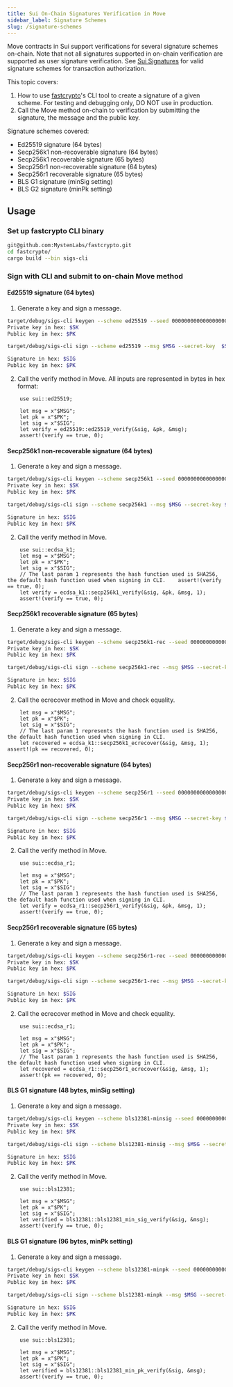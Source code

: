 ```yaml
---
title: Sui On-Chain Signatures Verification in Move
sidebar_label: Signature Schemes
slug: /signature-schemes
---
```


Move contracts in Sui support verifications for several signature schemes on-chain. Note that not all signatures supported in on-chain verification are supported as user signature verification. See [Sui Signatures](./signatures.md#user-signature) for valid signature schemes for transaction authorization.

This topic covers:

1.  How to use [fastcrypto](https://github.com/MystenLabs/fastcrypto)'s CLI tool to create a signature of a given scheme. For testing and debugging only, DO NOT use in production.
1.  Call the Move method on-chain to verification by submitting the signature, the message and the public key.

Signature schemes covered:

- Ed25519 signature (64 bytes)
- Secp256k1 non-recoverable signature (64 bytes)
- Secp256k1 recoverable signature (65 bytes)
- Secp256r1 non-recoverable signature (64 bytes)
- Secp256r1 recoverable signature (65 bytes)
- BLS G1 signature (minSig setting)
- BLS G2 signature (minPk setting)

## Usage

### Set up fastcrypto CLI binary

```bash
git@github.com:MystenLabs/fastcrypto.git
cd fastcrypto/
cargo build --bin sigs-cli
```

### Sign with CLI and submit to on-chain Move method

#### Ed25519 signature (64 bytes)

1. Generate a key and sign a message.

```bash
target/debug/sigs-cli keygen --scheme ed25519 --seed 0000000000000000000000000000000000000000000000000000000000000000
Private key in hex: $SK
Public key in hex: $PK

target/debug/sigs-cli sign --scheme ed25519 --msg $MSG --secret-key  $SK

Signature in hex: $SIG
Public key in hex: $PK
```

2. Call the verify method in Move. All inputs are represented in bytes in hex format:

```move
    use sui::ed25519;

    let msg = x"$MSG";
    let pk = x"$PK";
    let sig = x"$SIG";
    let verify = ed25519::ed25519_verify(&sig, &pk, &msg);
    assert!(verify == true, 0);
```

#### Secp256k1 non-recoverable signature (64 bytes)

1. Generate a key and sign a message.

```bash
target/debug/sigs-cli keygen --scheme secp256k1 --seed 0000000000000000000000000000000000000000000000000000000000000000
Private key in hex: $SK
Public key in hex: $PK

target/debug/sigs-cli sign --scheme secp256k1 --msg $MSG --secret-key $SK

Signature in hex: $SIG
Public key in hex: $PK
```

2. Call the verify method in Move.

```move
    use sui::ecdsa_k1;
    let msg = x"$MSG";
    let pk = x"$PK";
    let sig = x"$SIG";
    // The last param 1 represents the hash function used is SHA256, the default hash function used when signing in CLI.    assert!(verify == true, 0);
    let verify = ecdsa_k1::secp256k1_verify(&sig, &pk, &msg, 1);
    assert!(verify == true, 0);
```

#### Secp256k1 recoverable signature (65 bytes)

1. Generate a key and sign a message.

```bash
target/debug/sigs-cli keygen --scheme secp256k1-rec --seed 0000000000000000000000000000000000000000000000000000000000000000
Private key in hex: $SK
Public key in hex: $PK

target/debug/sigs-cli sign --scheme secp256k1-rec --msg $MSG --secret-key $SK

Signature in hex: $SIG
Public key in hex: $PK
```

2. Call the ecrecover method in Move and check equality.

```move
    let msg = x"$MSG";
    let pk = x"$PK";
    let sig = x"$SIG";
    // The last param 1 represents the hash function used is SHA256, the default hash function used when signing in CLI.
    let recovered = ecdsa_k1::secp256k1_ecrecover(&sig, &msg, 1);    assert!(pk == recovered, 0);
```

#### Secp256r1 non-recoverable signature (64 bytes)

1. Generate a key and sign a message.

```bash
target/debug/sigs-cli keygen --scheme secp256r1 --seed 0000000000000000000000000000000000000000000000000000000000000000
Private key in hex: $SK
Public key in hex: $PK

target/debug/sigs-cli sign --scheme secp256r1 --msg $MSG --secret-key $SK

Signature in hex: $SIG
Public key in hex: $PK
```

2. Call the verify method in Move.

```move
    use sui::ecdsa_r1;

    let msg = x"$MSG";
    let pk = x"$PK";
    let sig = x"$SIG";
    // The last param 1 represents the hash function used is SHA256, the default hash function used when signing in CLI.
    let verify = ecdsa_r1::secp256r1_verify(&sig, &pk, &msg, 1);
    assert!(verify == true, 0);
```

#### Secp256r1 recoverable signature (65 bytes)

1. Generate a key and sign a message.

```bash
target/debug/sigs-cli keygen --scheme secp256r1-rec --seed 0000000000000000000000000000000000000000000000000000000000000000
Private key in hex: $SK
Public key in hex: $PK

target/debug/sigs-cli sign --scheme secp256r1-rec --msg $MSG --secret-key $SK

Signature in hex: $SIG
Public key in hex: $PK
```

2. Call the ecrecover method in Move and check equality.

```move
    use sui::ecdsa_r1;

    let msg = x"$MSG";
    let pk = x"$PK";
    let sig = x"$SIG";
    // The last param 1 represents the hash function used is SHA256, the default hash function used when signing in CLI.
    let recovered = ecdsa_r1::secp256r1_ecrecover(&sig, &msg, 1);
    assert!(pk == recovered, 0);
```

#### BLS G1 signature (48 bytes, minSig setting)

1. Generate a key and sign a message.

```bash
target/debug/sigs-cli keygen --scheme bls12381-minsig --seed 0000000000000000000000000000000000000000000000000000000000000000
Private key in hex: $SK
Public key in hex: $PK

target/debug/sigs-cli sign --scheme bls12381-minsig --msg $MSG --secret-key $SK

Signature in hex: $SIG
Public key in hex: $PK
```

2. Call the verify method in Move.

```move
    use sui::bls12381;

    let msg = x"$MSG";
    let pk = x"$PK";
    let sig = x"$SIG";
    let verified = bls12381::bls12381_min_sig_verify(&sig, &msg);
    assert!(verify == true, 0);
```

#### BLS G1 signature (96 bytes, minPk setting)

1. Generate a key and sign a message.

```bash
target/debug/sigs-cli keygen --scheme bls12381-minpk --seed 0000000000000000000000000000000000000000000000000000000000000000
Private key in hex: $SK
Public key in hex: $PK

target/debug/sigs-cli sign --scheme bls12381-minpk --msg $MSG --secret-key $SK

Signature in hex: $SIG
Public key in hex: $PK
```

2. Call the verify method in Move.

```move
    use sui::bls12381;

    let msg = x"$MSG";
    let pk = x"$PK";
    let sig = x"$SIG";
    let verified = bls12381::bls12381_min_pk_verify(&sig, &msg);
    assert!(verify == true, 0);
```
